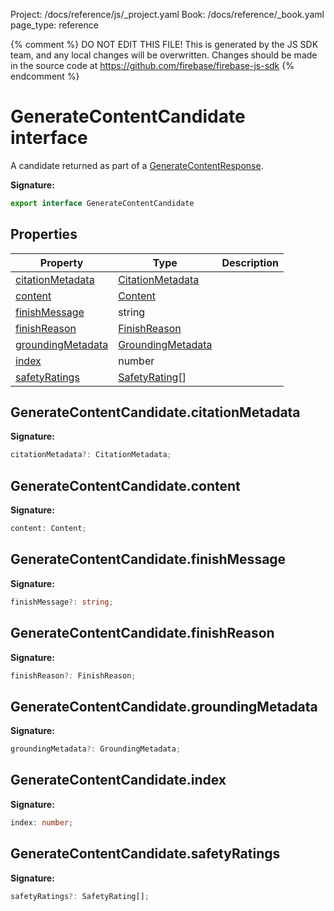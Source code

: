 Project: /docs/reference/js/_project.yaml
Book: /docs/reference/_book.yaml
page_type: reference

{% comment %}
DO NOT EDIT THIS FILE!
This is generated by the JS SDK team, and any local changes will be
overwritten. Changes should be made in the source code at
https://github.com/firebase/firebase-js-sdk
{% endcomment %}

# GenerateContentCandidate interface
A candidate returned as part of a [GenerateContentResponse](./vertexai.generatecontentresponse.md#generatecontentresponse_interface)<!-- -->.

<b>Signature:</b>

```typescript
export interface GenerateContentCandidate 
```

## Properties

|  Property | Type | Description |
|  --- | --- | --- |
|  [citationMetadata](./vertexai.generatecontentcandidate.md#generatecontentcandidatecitationmetadata) | [CitationMetadata](./vertexai.citationmetadata.md#citationmetadata_interface) |  |
|  [content](./vertexai.generatecontentcandidate.md#generatecontentcandidatecontent) | [Content](./vertexai.content.md#content_interface) |  |
|  [finishMessage](./vertexai.generatecontentcandidate.md#generatecontentcandidatefinishmessage) | string |  |
|  [finishReason](./vertexai.generatecontentcandidate.md#generatecontentcandidatefinishreason) | [FinishReason](./vertexai.md#finishreason) |  |
|  [groundingMetadata](./vertexai.generatecontentcandidate.md#generatecontentcandidategroundingmetadata) | [GroundingMetadata](./vertexai.groundingmetadata.md#groundingmetadata_interface) |  |
|  [index](./vertexai.generatecontentcandidate.md#generatecontentcandidateindex) | number |  |
|  [safetyRatings](./vertexai.generatecontentcandidate.md#generatecontentcandidatesafetyratings) | [SafetyRating](./vertexai.safetyrating.md#safetyrating_interface)<!-- -->\[\] |  |

## GenerateContentCandidate.citationMetadata

<b>Signature:</b>

```typescript
citationMetadata?: CitationMetadata;
```

## GenerateContentCandidate.content

<b>Signature:</b>

```typescript
content: Content;
```

## GenerateContentCandidate.finishMessage

<b>Signature:</b>

```typescript
finishMessage?: string;
```

## GenerateContentCandidate.finishReason

<b>Signature:</b>

```typescript
finishReason?: FinishReason;
```

## GenerateContentCandidate.groundingMetadata

<b>Signature:</b>

```typescript
groundingMetadata?: GroundingMetadata;
```

## GenerateContentCandidate.index

<b>Signature:</b>

```typescript
index: number;
```

## GenerateContentCandidate.safetyRatings

<b>Signature:</b>

```typescript
safetyRatings?: SafetyRating[];
```
